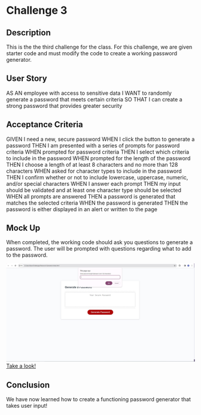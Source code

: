 # Challenge 3

## Description

This is the the third challenge for the class. For this challenge, we are given starter code and must modify the code to create a working password generator.

## User Story

AS AN employee with access to sensitive data
I WANT to randomly generate a password that meets certain criteria
SO THAT I can create a strong password that provides greater security

## Acceptance Criteria

GIVEN I need a new, secure password
WHEN I click the button to generate a password
THEN I am presented with a series of prompts for password criteria
WHEN prompted for password criteria
THEN I select which criteria to include in the password
WHEN prompted for the length of the password
THEN I choose a length of at least 8 characters and no more than 128 characters
WHEN asked for character types to include in the password
THEN I confirm whether or not to include lowercase, uppercase, numeric, and/or special characters
WHEN I answer each prompt
THEN my input should be validated and at least one character type should be selected
WHEN all prompts are answered
THEN a password is generated that matches the selected criteria
WHEN the password is generated
THEN the password is either displayed in an alert or written to the page

## Mock Up

When completed, the working code should ask you questions to generate a password. The user will be prompted with questions regarding what to add to the password.

![Password Generator](./assets/images/pass_generator.JPG)
[Take a look!](https://ryanhuynh006.github.io/Portfolio-of-Ryan-Huynh/)

## Conclusion

We have now learned how to create a functioning password generator that takes user input! 